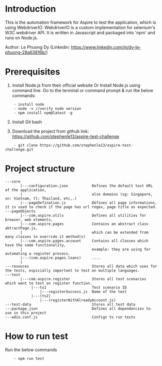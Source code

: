 # Introduction
This is the automation framework for Aspire to test the application, which is using WebdriverIO.
WebdriverIO is a custom implementation for selenium's W3C webdriver API. It is written in Javascript and packaged into 'npm' and runs on Node.js.

Author: Le Phuong Dy (Linkedin: https://www.linkedin.com/in/dy-le-phuong-28a63816b/) 

# Prerequisites 
1. Install Node.js from their official website Or Install Node.js using command line. Go to the terminal or command prompt & run the below commands:
```
    - install node
    - node -v //verify node version
    - npm install npm@latest -g
```

2. Install Git bash

3. Download the project from github link: https://github.com/stephenle13/aspire-test-challenge
```
    - git clone https://github.com/stephenle13/aspire-test-challenge.git
```

# Project structure
```
---core
       |---configuration.json           Defines the default test URL of the application, 
       |                                also domains (sg: Singapore, vn: Vietnam, tl: Thailand, etc,.)
       |---pageDefination.js            Defines all page informations, it is used to check if the page has url regex, page title as expected.
---pageObjects
       |---com.aspire.utils             Defines all utilities for browser, web elements,                 
       |---com.aspire.pages             Contains an abstract class abtractPage.js, 
       |                                which can be extended from many classes to override it method(s)
       |---com.aspire.pages.account     Contains all classes which have the same functionality, 
       |                                example: they are using for automating a register process.
       |---(com.aspire.pages.loans)     ....
       |
---resouces                             Stores all data which uses for the tests, espicially important to test on multiple languages.
---test
       |---com.aspire.register          Stores all test scenarios which want to test on register function.
            |---ts1                     Test scenario ID
                |---registerSuccess.js  Name of the test
            |---(ts2)
                |---(registerWithAlreadyAccount.js)
---test-data                            Stores all test data
---package.json                         Defines all dependencies to use in this project
---wdio.conf.js                         Configs to run tests                 
```

# How to run test
Run the below commands
```
    - npm run test
```
